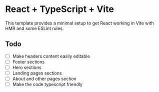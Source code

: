 # React + TypeScript + Vite

This template provides a minimal setup to get React working in Vite with HMR and some ESLint rules.

## Todo

- [ ] Make headers content easily editable
- [ ] Footer sections
- [ ] Hero sections
- [ ] Landing pages sections
- [ ] About and other pages section
- [ ] Make the code typescript friendly
